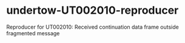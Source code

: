 # undertow-UT002010-reproducer
Reproducer for UT002010: Received continuation data frame outside fragmented message
